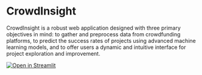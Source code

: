 # CrowdInsight

CrowdInsight is a robust web application designed with three primary objectives in mind: to gather and preprocess data from crowdfunding platforms, to predict the success rates of projects using advanced machine learning models, and to offer users a dynamic and intuitive interface for project exploration and improvement.

[![Open in Streamlit](https://static.streamlit.io/badges/streamlit_badge_black_white.svg)](https://crowdinsight.streamlit.app/)
